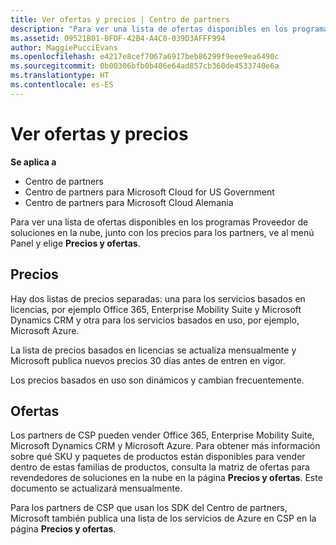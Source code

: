 ```yaml
---
title: Ver ofertas y precios | Centro de partners
description: "Para ver una lista de ofertas disponibles en los programas Proveedor de soluciones en la nube, junto con los precios para los partners, ve al menú Panel y elige Precios y ofertas."
ms.assetid: 09521B01-BFDF-42B4-A4C0-039D3AFFF994
author: MaggiePucciEvans
ms.openlocfilehash: e4217e8cef7067a6917beb86299f9eee9ea6490c
ms.sourcegitcommit: 0b00306bfb0b406e64ad857cb360de4533740e6a
ms.translationtype: HT
ms.contentlocale: es-ES
---
```

# <a name="see-offers-and-pricing"></a>Ver ofertas y precios

**Se aplica a**

-  Centro de partners
-  Centro de partners para Microsoft Cloud for US Government
-  Centro de partners para Microsoft Cloud Alemania

Para ver una lista de ofertas disponibles en los programas Proveedor de soluciones en la nube, junto con los precios para los partners, ve al menú Panel y elige **Precios y ofertas**.

## <a name="pricing"></a>Precios


Hay dos listas de precios separadas: una para los servicios basados en licencias, por ejemplo Office 365, Enterprise Mobility Suite y Microsoft Dynamics CRM y otra para los servicios basados en uso, por ejemplo, Microsoft Azure.

La lista de precios basados en licencias se actualiza mensualmente y Microsoft publica nuevos precios 30 días antes de entren en vigor.

Los precios basados en uso son dinámicos y cambian frecuentemente.

## <a name="offers"></a>Ofertas


Los partners de CSP pueden vender Office 365, Enterprise Mobility Suite, Microsoft Dynamics CRM y Microsoft Azure. Para obtener más información sobre qué SKU y paquetes de productos están disponibles para vender dentro de estas familias de productos, consulta la matriz de ofertas para revendedores de soluciones en la nube en la página **Precios y ofertas**. Este documento se actualizará mensualmente.

Para los partners de CSP que usan los SDK del Centro de partners, Microsoft también publica una lista de los servicios de Azure en CSP en la página **Precios y ofertas**.

 

 



